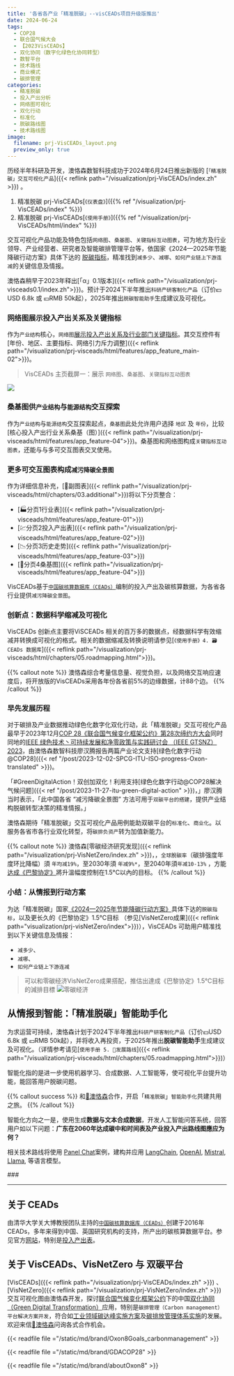 ```yaml
---
title: '各省各产业「精准脱碳」--visCEADs项目升级版推出'
date: 2024-06-24
tags:
  - COP28
  - 联合国气候大会
  - 【2023VisCEADs】
  - 双化协同（数字化绿色化协同转型）
  - 数智平台
  - 技术路线
  - 商业模式
  - 碳排管理
categories:
  - 精准脱碳
  - 投入产出分析
  - 网络图可视化
  - 双化行动
  - 标准化
  - 脱碳路线图
  - 技术路线图
image:
  filename: prj-VisCEADs_layout.png
  preview_only: true
---
```


历经半年科研及开发，澳恪森数智科技成功于2024年6月24日推出新版的  [``「精准脱碳」交互可视化产品``]({{< reflink path="/visualization/prj-VisCEADs/index.zh" >}}) 。

1. 精准脱碳 prj-VisCEADs[``《仪表盘》``]({{% ref "/visualization/prj-VisCEADs/index" %}}) 
2. 精准脱碳 prj-VisCEADs[``《使用手册》``]({{% ref "/visualization/prj-VisCEADs/html/index" %}})

交互可视化产品功能及特色包括``网络图``、``桑基图``、``关键指标互动图表``，可为地方及行业领导、产业经营者、研究者及智能碳排管理平台等，依国家《2024—2025年节能降碳行动方案》具体下达的 [脱碳指标](https://www.gov.cn/zhengce/202405/content_6954583.htm)，精准找到``减多少``、``减哪``、``如何产业链上下游连减``的关键信息及情报。

澳恪森稍早于2023年释出[「α」0.1版本]({{< reflink path="/visualization/prj-visceads0.1/index.zh">}})。预计于2024下半年推出``科研产研客制化产品``（订价💵USD 6.8k 或 💴RMB 50k起），2025年推出``脱碳智能助手``生成建议及可视化。

<!--more-->
###  网络图展示投入产出关系及关键指标

作为``产业结构``核心，``网络图``[展示投入产出关系及行业部门关键指标](https://oxon8.netlify.app/visualization/prj-visceads/html/chapters/02.main)。其交互控件有[年份、地区、主要指标、网络引力斥力调整]({{< reflink path="/visualization/prj-visceads/html/features/app_feature_main-02">}})。


> VisCEADs 主页截屏一：展示 ``网络图``、``桑基图``、``关键指标互动图表``

![](prj-VisCEADs_layout.png)
###  桑基图供``产业结构``与``能源结构``交互探索

作为``产业结构``与``能源结构``交互探索起点，``桑基图``此处允许用户选择 `地区` 及 `年份`，比较[核心投入产出行业关系桑基（图）]({{< reflink path="/visualization/prj-visceads/html/features/app_feature-04">}})。桑基图和网络图构成``关键指标互动图表``，还能与与多可交互图表交叉使用。

### 更多可交互图表构成``减污降碳全景图``

作为详细信息补充，[📅副图表]({{< reflink path="/visualization/prj-visceads/html/chapters/03.additional">}})将以下分页整合：
- [🏭分页1行业表]({{< reflink path="/visualization/prj-visceads/html/features/app_feature-01">}})
- [💹分页2投入产出表]({{< reflink path="/visualization/prj-visceads/html/features/app_feature-02">}})
- [📉分页3历史走势]({{< reflink path="/visualization/prj-visceads/html/features/app_feature-03">}})
- [🔀分页4桑基图]({{< reflink path="/visualization/prj-visceads/html/features/app_feature-04">}})

VisCEADs基于[``中国碳核算数据库（CEADs）``](https://www.ceads.net.cn/)编制的投入产出及碳核算数据，为各省各行业提供``减污降碳全景图``。

### 创新点：数据科学缩减及可视化

VisCEADs 创新点主要将ViSCEADs 相关的百万多的数据点，经数据科学有效缩减并转换成可视化的格式。相关的数据缩减及转换说明请参见[``《使用手册》4. 🗃️CEADs 数据库``]({{< reflink path="/visualization/prj-visceads/html/chapters/05.roadmapping.html">}})。

{{% callout note %}}
澳恪森综合考量信息量、视觉负担，以及网络交互响应速度后，将开放版的VisCEADs采用各年份各省前5%的边缘数据，计88个边。
{{% /callout %}}
### 早先发展历程

对于碳排及产业数据推动绿色化数字化双化行动，此「精准脱碳」交互可视化产品最早于2023年12月[COP 28《联合国气候变化框架公约》第28次缔约方大会](https://www.mee.gov.cn/xxgk/hjyw/202311/t20231101_1044710.shtml)同时同地的[IEEE 绿色技术丶可持续发展和净零政策与实践研讨会 （IEEE GTSNZ） 2023](https://gtsnz.org/)，由澳恪森数智科技廖汉腾报告两篇产业论文支持[绿色化数字行动@COP28]({{< ref "/post/2023-12-02-SPCG-ITU-ISO-progress-Oxon-translated" >}})。

「#GreenDigitalAction！双创加双化！利用支持[绿色化数字行动@COP28解决气候问题]({{< ref "/post/2023-11-27-itu-green-digital-action" >}})，」廖汉腾当时表示，「此中国各省 “减污降碳全景图” 方法可用于``双碳平台的搭建``，提供产业结构脱碳转型决策的精准情报。」

澳恪森期待「精准脱碳」交互可视化产品用例能助双碳平台的``标准化``、``商业化``。以服务各省市各行业双化转型，将``碳排负资产``转为加值新能力。

{{% callout note %}}
澳恪森[零碳经济研究发现]({{< reflink path="/visualization/prj-VisNetZero/index.zh" >}})，，``全球脫碳率``（碳排强度年度环比降幅）須 ``年均减19%``，至2030年須 ``年减9%*``，至2040年須``年减10-13%`` ，方能[达成《巴黎协定》](https://www.unep.org/interactives/emissions-gap-report/2023/zh/)將升溫幅度控制在1.5°C以內的目标。
{{% /callout %}}

### 小结：从情报到行动方案

为达「精准脱碳」国家[《2024—2025年节能降碳行动方案》](https://www.gov.cn/zhengce/202405/content_6954583.htm)具体下达的``脱碳指标``，以及更长久的《巴黎协定》1.5℃目标 （参见[VisNetZero成果]({{< reflink path="visualization/prj-visNetZero/index">}})），VisCEADs 可助用户精准找到以下关键信息及情报：
* ``减多少``、
* ``减哪``、
* ``如何产业链上下游连减``

> 可以和零碳经济VisNetZero成果搭配，推估出達成《巴黎协定》1.5℃目标的減排目標 
![零碳经济](prj-visNetZero.jpeg)

## 从情报到智能：「精准脱碳」智能助手化

为求运营可持续，澳恪森计划于2024下半年推出``科研产研客制化产品``（订价💵USD 6.8k 或 💴RMB 50k起），并将收入再投资，于2025年推出**脱碳智能助手**生成建议及可视化。（详情参考请见[``使用手册 5. 🧭发展路线``]({{< reflink path="/visualization/prj-visceads/html/chapters/05.roadmapping.html">}})）

智能化指的是进一步使用机器学习、合成数据、人工智能等，使可视化平台提升功能，能回答用户脱碳问题。

{{% callout success %}}
和[📧澳恪森](mailto:h.liao%40ieee.org?subject=%E5%AE%A2%E5%88%B6%E5%8C%96VisCEADs)合作，开启「``精准脱碳``」``智能助手化``共建共用之旅。
{{% /callout %}}

智能化方向之一是，使用生成**数据与文本合成数据**，开发人工智能问答系统，回答用户如以下问题：**广东在2060年达成碳中和时间表及产业投入产出路线图應应为何？** 

相关技术路线将使用 [Panel Chat](https://github.com/holoviz-topics/panel-chat-examples)案例，建构并应用 [LangChain](https://python.langchain.com/docs/get_started/introduction), [OpenAI](https://openai.com/blog/chatgpt), [Mistral](https://www.google.com/url?sa=t&amp;rct=j&amp;q=&amp;esrc=s&amp;source=web&amp;cd=&amp;ved=2ahUKEwjZtP35yvSBAxU00wIHHerUDZAQFnoECBEQAQ&amp;url=https%3A%2F%2Fdocs.mistral.ai%2F&amp;usg=AOvVaw2qpx09O_zOzSksgjBKiJY_&amp;opi=89978449), [Llama](https://ai.meta.com/llama/), 等语言模型。

\#\#\# 

-----

## 关于 CEADs

由清华大学关大博教授团队主持的[``中国碳核算数据库（CEADs）``](https://www.ceads.net.cn/)创建于2016年 CEADs，多年来得到中国、英国研究机构的支持，所产出的碳核算数据平台。参见官方[网站](https://www.ceads.net.cn/)，特别是[投入产出表](https://www.ceads.net.cn/data/input_output_tables/)。

## 关于 VisCEADs、VisNetZero 与 双碳平台

[VisCEADs]({{< reflink path="/visualization/prj-VisCEADs/index.zh" >}}) 、[VisNetZero]({{< reflink path="/visualization/prj-VisNetZero/index.zh" >}})交互可视化图由澳恪森开发，探讨[联合国气候变化框架公约](https://unfccc.int/sites/default/files/convchin.pdf)下的中国[双化协同（Green Digital Transformation）](https://m.gmw.cn/2023-02/26/content_1303295710.htm)应用，特别是``碳排管理（Carbon management）平台解决方案开发``，符合如[工业领域碳达峰实施方案](https://www.gov.cn/gongbao/content/2022/content_5717004.htm)及[碳排放管理体系实施](http://bzh.scjgj.beijing.gov.cn/bzh/apifile/file/2021/20210325/f4451779-29b3-491d-ac72-cfe29b5f53b2.PDF)的发展。欢迎来信[📧澳恪森](mailto:h.liao%40ieee.org?subject=%E5%AE%A2%E5%88%B6%E5%8C%96VisCEADs)问询各式合作机会。


{{< readfile file ="/static/md/brand/Oxon8Goals_carbonmanagement" >}}

{{< readfile file ="/static/md/brand/GDACOP28" >}}

{{< readfile file ="/static/md/brand/aboutOxon8" >}}